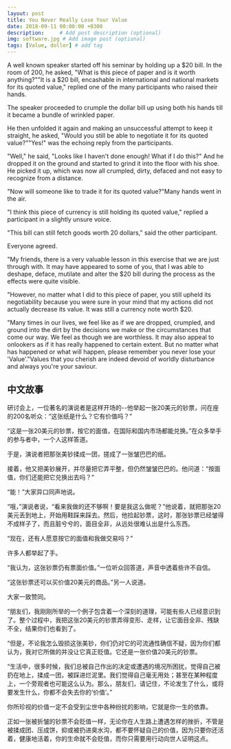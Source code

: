```yaml
---
layout: post
title: You Never Really Lose Your Value
date: 2018-09-11 00:00:00 +0300
description:     # Add post description (optional)
img: software.jpg # Add image post (optional)
tags: [Value, dollor] # add tag
---
```


A well known speaker started off his seminar by holding up a $20 bill. In the room of 200, he asked, "What is this piece of paper and is it worth anything?""It is a $20 bill, encashable in international and national markets for its quoted value," replied one of the many participants who raised their hands.

The speaker proceeded to crumple the dollar bill up using both his hands till it became a bundle of wrinkled paper.

He then unfolded it again and making an unsuccessful attempt to keep it straight, he asked, "Would you still be able to negotiate it for its quoted value?""Yes!" was the echoing reply from the participants.

"Well," he said, "Looks like I haven't done enough! What if I do this?" And he dropped it on the ground and started to grind it into the floor with his shoe. He picked it up, which was now all crumpled, dirty, defaced and not easy to recognize from a distance.

"Now will someone like to trade it for its quoted value?"Many hands went in the air.

"I think this piece of currency is still holding its quoted value," replied a participant in a slightly unsure voice.

"This bill can still fetch goods worth 20 dollars," said the other participant.

Everyone agreed.

"My friends, there is a very valuable lesson in this exercise that we are just through with. It may have appeared to some of you, that I was able to deshape, deface, mutilate and alter the $20 bill during the process as the effects were quite visible.

"However, no matter what I did to this piece of paper, you still upheld its negotiability because you were sure in your mind that my actions did not actually decrease its value. It was still a currency note worth $20.

"Many times in our lives, we feel like as if we are dropped, crumpled, and ground into the dirt by the decisions we make or the circumstances that come our way. We feel as though we are worthless. It may also appeal to onlookers as if it has really happened to certain extent. But no matter what has happened or what will happen, please remember you never lose your 'Value'."Values that you cherish are indeed devoid of worldly disturbance and always you're your saviour.


## 中文故事
 
 研讨会上，一位著名的演说者是这样开场的--他举起一张20美元的钞票，问在座的200名听众：“这张纸是什么？它有价值吗？”

  “这是一张20美元的钞票，按它的面值，在国际和国内市场都能兑换。”在众多举手的参与者中，一个人这样答道。

  于是，演说者把那张美钞揉成一团，搓成了一张皱巴巴的纸。

  接着，他又把美钞展开，并尽量把它弄平整，但仍然皱皱巴巴的。他问道：“按面值，你们还能把它兑换出去吗？”

  “能！”大家异口同声地说。

  “哦，”演说者说，“看来我做的还不够啊！要是我这么做呢？”他说着，就把那张20美元丢到地上，开始用鞋踩来踩去。然后，他捡起钞票，这时，那张钞票已经皱得不成样子了，而且脏兮兮的，面目全非，从远处很难认出是什么东西。

  “现在，还有人愿意按它的面值和我做交易吗？”

  许多人都举起了手。

  “我认为，这张钞票仍有票面价值。”一位听众回答道，声音中透着些许不自信。

  “这张钞票还可以买价值20美元的商品。”另一人说道。

  大家一致赞同。

  “朋友们，我刚刚所举的一个例子包含着一个深刻的道理，可能有些人已经意识到了。整个过程中，我把这张20美元的钞票弄得变形、走样，让它面目全非、残缺不全，结果你们也看到了。

  “但是，不论我怎么毁损这张美钞，你们仍对它的可流通性确信不疑，因为你们都认为，我对它所做的并没让它真正贬值。它还是一张价值20美元的钞票。

  “生活中，很多时候，我们总被自己作出的决定或遭遇的境况所困扰，觉得自己被扔在地上，揉成一团，被踩进烂泥里。我们觉得自己毫无用处；甚至在某种程度上，一个旁观者也可能这么认为。那么，朋友们，请记住，不论发生了什么，或将要发生什么，你都不会失去你的‘价值’。”

  你所珍视的价值一定不会受到尘世中各种纷扰的影响，它就是你一生的依靠。

  正如一张被折皱的钞票不会贬值一样，无论你在人生路上遭遇怎样的挫折，不管是被揉成团、压成饼，抑或被扔进臭水沟，都不要怀疑自己的价值，因为只要你还活着，健康地活着，你的生命就不会贬值，而你只需要用行动向世人证明这点。